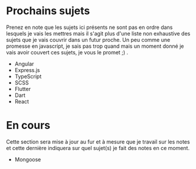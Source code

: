 # Prochains sujets
Prenez en note que les sujets ici présents ne sont pas en ordre dans lesquels je vais les mettres mais il s'agit plus d'une liste non exhaustive des sujets que je vais couvrir dans un futur proche. Un peu comme une promesse en javascript, je sais pas trop quand mais un moment donné je vais avoir couvert ces sujets, je vous le promet ;) .
- Angular
- Express.js
- TypeScript
- SCSS
- Flutter
- Dart
- React
  
# En cours
Cette section sera mise à jour au fur et à mesure que je travail sur les notes et cette dernière indiquera sur quel sujet(s) je fait des notes en ce moment.
- Mongoose